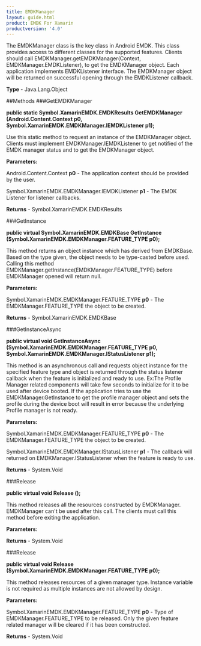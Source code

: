 ```yaml
---
title: EMDKManager
layout: guide.html
product: EMDK For Xamarin 
productversion: '4.0' 
---
```

The EMDKManager class is the key class in Android EMDK. This class provides access to different classes for the supported features. Clients should call EMDKManager.getEMDKManager(Context, EMDKManager.EMDKListener), to get the EMDKManager object. Each application implements EMDKListener interface. The EMDKManager object will be returned on successful opening through the EMDKListener callback.
  

**Type** - Java.Lang.Object

##Methods
###GetEMDKManager

**public static Symbol.XamarinEMDK.EMDKResults GetEMDKManager (Android.Content.Context p0, Symbol.XamarinEMDK.EMDKManager.IEMDKListener p1);**

Use this static method to request an instance of the EMDKManager object. Clients must implement EMDKManager.IEMDKListener to get notified of the EMDK manager status and to get the EMDKManager object.
        

**Parameters:**

Android.Content.Context **p0**  - The application context should be provided by the user.

Symbol.XamarinEMDK.EMDKManager.IEMDKListener **p1**  - The EMDK Listener for listener callbacks.

**Returns** - Symbol.XamarinEMDK.EMDKResults

###GetInstance

**public virtual Symbol.XamarinEMDK.EMDKBase GetInstance (Symbol.XamarinEMDK.EMDKManager.FEATURE_TYPE p0);**

This method returns an object instance which has derived from EMDKBase. Based on the type given, the object needs to be type-casted before used. Calling this method EMDKManager.getInstance(EMDKManager.FEATURE_TYPE) before EMDKManager opened will return null.
        

**Parameters:**

Symbol.XamarinEMDK.EMDKManager.FEATURE_TYPE **p0**  - The EMDKManager.FEATURE_TYPE the object to be created.

**Returns** - Symbol.XamarinEMDK.EMDKBase

###GetInstanceAsync

**public virtual void GetInstanceAsync (Symbol.XamarinEMDK.EMDKManager.FEATURE_TYPE p0, Symbol.XamarinEMDK.EMDKManager.IStatusListener p1);**

This method is an asynchronous call and requests object instance for the specified feature type and object is returned through the status listener callback when the feature is initialized and ready to use. Ex:The Profile Manager related components will take few seconds to initialize for it to be used after device booted. If the application tries to use the EMDKManager.GetInstance to get the profile manager object and sets the profile during the device boot will result in error because the underlying Profile manager is not ready.

**Parameters:**

Symbol.XamarinEMDK.EMDKManager.FEATURE_TYPE **p0**  - The EMDKManager.FEATURE_TYPE the object to be created.

Symbol.XamarinEMDK.EMDKManager.IStatusListener **p1**  - The callback will returned on EMDKManager.IStatusListener when the feature is ready to use.

**Returns** - System.Void

###Release

**public virtual void Release ();**

This method releases all the resources constructed by EMDKManager. EMDKManager can't be used after this call. The clients must call this method before exiting the application.
        

**Parameters:**

**Returns** - System.Void

###Release

**public virtual void Release (Symbol.XamarinEMDK.EMDKManager.FEATURE_TYPE p0);**

This method releases resources of a given manager type. Instance variable is not required as multiple instances are not allowed by design.
       

**Parameters:**

Symbol.XamarinEMDK.EMDKManager.FEATURE_TYPE **p0**  - Type of EMDKManager.FEATURE_TYPE to be released. Only the given feature related manager will be cleared if it has been constructed.

**Returns** - System.Void

